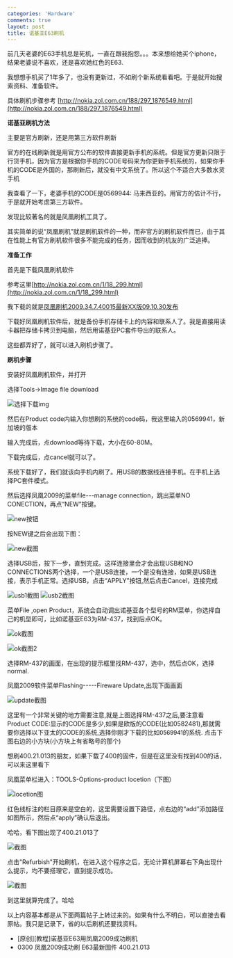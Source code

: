 ```yaml
--- 
categories: 'Hardware'
comments: true
layout: post
title: 诺基亚E63刷机
---
```

前几天老婆的E63手机总是死机，一直在跟我抱怨。。。本来想给她买个iphone，结果老婆说不喜欢，还是喜欢她红色的E63.

我想想手机买了1年多了，也没有更新过，不如刷个新系统看看吧。于是就开始搜索资料、准备软件。

具体刷机步骤参考
[http://nokia.zol.com.cn/188/297_1876549.html](http://nokia.zol.com.cn/188/297_1876549.html)

**诺基亚刷机方法**

主要是官方刷新，还是用第三方软件刷新

官方的在线刷新就是用官方公布的软件直接更新手机的系统。但是官方更新只限于行货手机，因为官方是根据你手机的CODE号码来为你更新手机系统的，如果你手机的CODE是外国的，那刷新后，就没有中文系统了。所以这个不适合大多数水货手机

我查看了一下，老婆手机的CODE是0569944: 马来西亚的。用官方的估计不行，于是就开始考虑第三方软件。

发现比较著名的就是凤凰刷机工具了。

其实简单的说“凤凰刷机”就是刷机软件的一种，而非官方的刷机软件而已，由于其在性能上有官方刷机软件很多不能完成的任务，因而收到的机友的广泛追捧。

**准备工作**

首先是下载凤凰刷机软件

参考这里[http://nokia.zol.com.cn/1/18_299.html](http://nokia.zol.com.cn/1/18_299.html)

我下载的就是[凤凰刷机2009.34.7.40015最新XX版09.10.30发布](http://nokia.zol.com.cn/1/18_299.html)

下载好凤凰刷机软件后，就是备份手机存储卡上的内容和联系人了。我是直接用读卡器把存储卡拷贝到电脑，然后用诺基亚PC套件导出的联系人。

这些都弄好了，就可以进入刷机步骤了。

**刷机步骤**

安装好凤凰刷机软件，并打开

选择Tools->Image file download

![选择下载img](http://farm9.staticflickr.com/8103/8512516328_851a5902d7.jpg)

然后在Product code内输入你想刷的系统的code码，我这里输入的0569941，新加坡的版本

输入完成后，点download等待下载，大小在60-80M。

下载完成后，点cancel就可以了。

系统下载好了，我们就该向手机内刷了。用USB的数据线连接手机。在手机上选择PC套件模式。

然后选择凤凰2009的菜单file---manage connection，跳出菜单NO CONECTION，再点“NEW”按键。

![new按钮](http://farm9.staticflickr.com/8508/8511405473_51583b1644_z.jpg) 

按NEW键之后会出现下图：

![new截图](http://farm9.staticflickr.com/8100/8511406351_68da4dfd26_z.jpg)

选择USB后，按下一步，直到完成。这样连接里会才会出现USB和NO CONNECTIONS两个选择，一个是USB连接，一个是没有连接，如果是USB连接，表示手机正常。选择USB，点击“APPLY”按钮,然后点击Cancel，连接完成

![usb1截图](http://farm9.staticflickr.com/8226/8512518914_dfa06ce9ed_z.jpg)
![usb2截图](http://farm9.staticflickr.com/8506/8512513418_7c9ca6b164_z.jpg)

菜单File ,open Product，系统会自动调出诺基亚各个型号的RM菜单，你选择自己的机型即可，比如诺基亚E63为RM-437，找到后点OK。

![ok截图](http://farm9.staticflickr.com/8368/8512513018_73ca2419cd_z.jpg)

![ok截图2](http://farm9.staticflickr.com/8386/8512512776_a4c75f2239_z.jpg)

选择RM-437的画面，在出现的提示框里找RM-437，选中，然后点OK，选择normal.

凤凰2009软件菜单Flashing-----Fireware Update,出现下面画面

![update截图](http://farm9.staticflickr.com/8240/8511400983_580969c8e8_z.jpg)

这里有一个非常关键的地方需要注意,就是上图选择RM-437之后,要注意看Product CODE:显示的CODE是多少,如果是欧版的CODE(比如0582481),那就需要你选择以下亚太的CODE的系统,选择你刚才下载的比如<font color="#000000" size="2">0569941</font>的系统. 点击下图右边的小方块(小方块上有省略号的那个)

想刷400.21.013的朋友，如果下载了400的固件，但是在这里没有找到400的话，可以来这里看下

凤凰菜单栏进入：TOOLS-Options-product locetion（下图）

![locetion图](http://farm9.staticflickr.com/8107/8512512350_980a17dfbe_z.jpg)

红色线标注的栏目原来是空白的，这里需要设置下路径，点右边的“add”添加路径如图所示，然后点“apply”确认后退出。

哈哈，看下图出现了400.21.013了

![截图](http://farm9.staticflickr.com/8368/8511400657_7362511b0f_z.jpg)

点击"Refurbish"开始刷机，在进入这个程序之后，无论计算机屏幕右下角出现什么提示，均不要搭理它，直到提示成功。

![截图](http://farm9.staticflickr.com/8371/8511400551_ca21a4f98f_z.jpg) 

到这里就算完成了。哈哈

以上内容基本都是从下面两篇帖子上转过来的。如果有什么不明白，可以直接去看原帖。我只是记录下，省的以后刷机还要找资料。

* [原创][教程]诺基亚E63用凤凰2009成功刷机
* 0300 凤凰2009成功刷 E63最新固件 400.21.013
 
